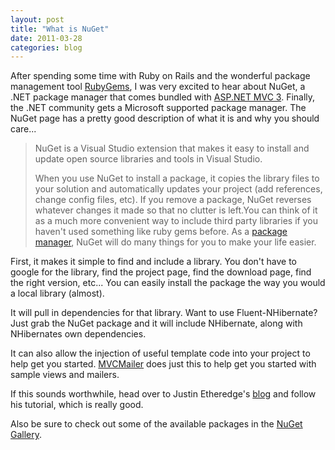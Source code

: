 ```yaml
---
layout: post
title: "What is NuGet"
date: 2011-03-28
categories: blog
---
```


After spending some time with Ruby on Rails and the wonderful package management tool [RubyGems](http://rubygems.org/), I was very excited to hear about NuGet, a .NET package manager that comes bundled with [ASP.NET MVC 3](http://www.asp.net/mvc/mvc3). Finally, the .NET community gets a Microsoft supported package manager. The NuGet page has a pretty good description of what it is and why you should care...

> NuGet is a Visual Studio extension that makes it easy to install and update open source libraries and tools in Visual Studio.
>
> When you use NuGet to install a package, it copies the library files  to your solution and automatically updates your project (add references,  change config files, etc). If you remove a package, NuGet reverses  whatever changes it made so that no clutter is left.You can think of it as a much more convenient way to include third party libraries if you haven't used something like ruby gems before. As a [package manager](http://en.wikipedia.org/wiki/Package_management_system), NuGet will do many things for you to make your life easier.

First, it makes it simple to find and include a library. You don't have to google for the library, find the project page, find the download page, find the right version, etc... You can easily install the package the way you would a local library (almost).

It will pull in dependencies for that library. Want to use Fluent-NHibernate? Just grab the NuGet package and it will include NHibernate, along with NHibernates own dependencies.

It can also allow the injection of useful template code into your project to help get you started. [MVCMailer](http://www.hanselman.com/blog/NuGetPackageOfTheWeek2MvcMailerSendsMailsWithASPNETMVCRazorViewsAndScaffolding.aspx) does just this to help get you started with sample views and mailers.

If this sounds worthwhile, head over to Justin Etheredge's [blog](http://www.codethinked.com/you-really-should-be-using-nuget) and follow his tutorial, which is really good.

Also be sure to check out some of the available packages in the [NuGet Gallery](http://nuget.org/List/Packages).
